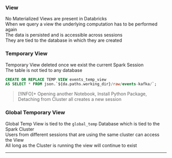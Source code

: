 ### View

No Materialized Views are present in Databricks  
When we query a view the underlying computation has to be performed again  
The data is persisted and is accessible across sessions  
They are tied to the database in which they are created

### Temporary View

Temporary View deleted once we exist the current Spark Session  
The table is not tied to any database

````sql
CREATE OR REPLACE TEMP VIEW events_temp_view
AS SELECT * FROM json.`${da.paths.working_dir}/raw/events-kafka/`;
````

 > [!INFO]+
 > Opening another Notebook, Install Python Package, Detaching from Cluster all creates a new session

### Global Temporary View

Global Temp View is tied to the `global_temp` Database which is tied to the Spark Cluster  
Users from different sessions that are using the same cluster can access the View  
All long as the Cluster is running the view will continue to exist

---
